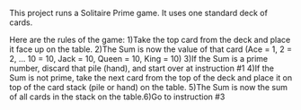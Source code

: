 This project runs a Solitaire Prime game. It uses one standard deck of cards. 

Here are the rules of the game:
1)Take the top card from the deck and place it face up on the table.
2)The Sum is now the value of that card (Ace = 1, 2 = 2, ... 10 = 10, Jack = 10, Queen = 10, King = 10)
3)If the Sum is a prime number, discard that pile (hand), and start over at instruction #1
4)If the Sum is not prime, take the next card from the top of the deck and place it on top of the card 
  stack (pile or hand) on the table.
5)The Sum is now the sum of all cards in the stack on the table.6)Go to instruction #3
